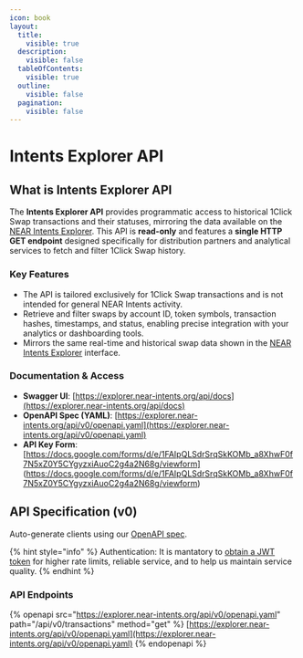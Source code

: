 ```yaml
---
icon: book
layout:
  title:
    visible: true
  description:
    visible: false
  tableOfContents:
    visible: true
  outline:
    visible: false
  pagination:
    visible: false
---
```


# Intents Explorer API

## What is Intents Explorer API

The **Intents Explorer API** provides programmatic access to historical 1Click Swap transactions and their statuses, mirroring the data available on the [NEAR Intents Explorer](https://explorer.near-intents.org/). This API is **read-only** and features a **single HTTP GET endpoint** designed specifically for distribution partners and analytical services to fetch and filter 1Click Swap history.

### Key Features

- The API is tailored exclusively for 1Click Swap transactions and is not intended for general NEAR Intents activity.
- Retrieve and filter swaps by account ID, token symbols, transaction hashes, timestamps, and status, enabling precise integration with your analytics or dashboarding tools.
- Mirrors the same real-time and historical swap data shown in the [NEAR Intents Explorer](https://explorer.near-intents.org/) interface.

### Documentation & Access
- **Swagger UI**: [https://explorer.near-intents.org/api/docs](https://explorer.near-intents.org/api/docs)  
- **OpenAPI Spec (YAML)**: [https://explorer.near-intents.org/api/v0/openapi.yaml](https://explorer.near-intents.org/api/v0/openapi.yaml)
- **API Key Form**: [https://docs.google.com/forms/d/e/1FAIpQLSdrSrqSkKOMb_a8XhwF0f7N5xZ0Y5CYgyzxiAuoC2g4a2N68g/viewform] (https://docs.google.com/forms/d/e/1FAIpQLSdrSrqSkKOMb_a8XhwF0f7N5xZ0Y5CYgyzxiAuoC2g4a2N68g/viewform)

## API Specification (v0)

Auto-generate clients using our [OpenAPI spec](https://explorer.near-intents.org/api/v0/openapi.yaml).

{% hint style="info" %}
Authentication: It is mantatory to [obtain a JWT token](https://docs.google.com/forms/d/e/1FAIpQLSdrSrqSkKOMb_a8XhwF0f7N5xZ0Y5CYgyzxiAuoC2g4a2N68g/viewform) for higher rate limits, reliable service, and to help us maintain service quality.
{% endhint %}

### API Endpoints

{% openapi src="https://explorer.near-intents.org/api/v0/openapi.yaml" path="/api/v0/transactions" method="get" %}
[https://explorer.near-intents.org/api/v0/openapi.yaml](https://explorer.near-intents.org/api/v0/openapi.yaml)
{% endopenapi %}

